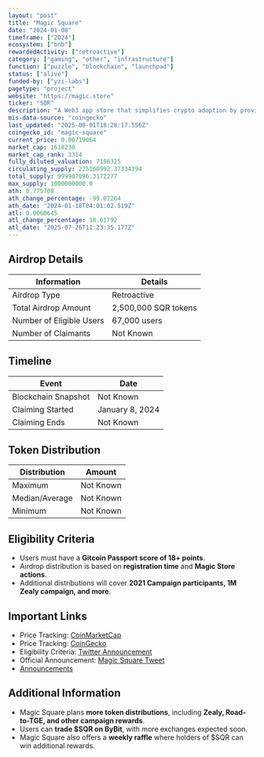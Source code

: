 ```yaml
---
layout: "post"
title: "Magic Square"
date: "2024-01-08"
timeframe: ["2024"]
ecosystem: ["bnb"]
rewardedActivity: ["retroactive"]
category: ["gaming", "other", "infrastructure"]
function: ["puzzle", "blockchain", "launchpad"]
status: ["alive"]
funded-by: ["yzi-labs"]
pagetype: "project"
website: "https://magic.store"
ticker: "SQR"
description: "A Web3 app store that simplifies crypto adoption by providing a unified platform for decentralized applications."
mis-data-source: "coingecko"
last_updated: "2025-08-01T18:28:17.556Z"
coingecko_id: "magic-square"
current_price: 0.00719064
market_cap: 1618230
market_cap_rank: 3314
fully_diluted_valuation: 7186325
circulating_supply: 225160992.37334394
total_supply: 999907096.3172277
max_supply: 1000000000.0
ath: 0.775708
ath_change_percentage: -99.07264
ath_date: "2024-01-18T04:01:02.519Z"
atl: 0.0060645
atl_change_percentage: 18.61792
atl_date: "2025-07-26T11:23:35.177Z"
---
```


## Airdrop Details

| Information              | Details              |
| ------------------------ | -------------------- |
| Airdrop Type             | Retroactive          |
| Total Airdrop Amount     | 2,500,000 SQR tokens |
| Number of Eligible Users | 67,000 users         |
| Number of Claimants      | Not Known            |

## Timeline

| Event               | Date            |
| ------------------- | --------------- |
| Blockchain Snapshot | Not Known       |
| Claiming Started    | January 8, 2024 |
| Claiming Ends       | Not Known       |

## Token Distribution

| Distribution   | Amount    |
| -------------- | --------- |
| Maximum        | Not Known |
| Median/Average | Not Known |
| Minimum        | Not Known |

## Eligibility Criteria

- Users must have a **Gitcoin Passport score of 18+ points**.
- Airdrop distribution is based on **registration time** and **Magic Store actions**.
- Additional distributions will cover **2021 Campaign participants, 1M Zealy campaign, and more**.

## Important Links

- Price Tracking: [CoinMarketCap](https://coinmarketcap.com/currencies/magic-square/)
- Price Tracking: [CoinGecko](https://www.coingecko.com/en/coins/magic-square)
- Eligibility Criteria: [Twitter Announcement](https://x.com/MagicSquareio/status/1744426827282575799)
- Official Announcement: [Magic Square Tweet](https://x.com/MagicSquareio/status/1744302937478742096)
- [Announcements](<https://x.com/search?q=(from%3AMagicSquareio)%20until%3A2024-01-09%20since%3A2024-01-07&src=typed_query>)

## Additional Information

- Magic Square plans **more token distributions**, including **Zealy, Road-to-TGE, and other campaign rewards**.
- Users can **trade $SQR on ByBit**, with more exchanges expected soon.
- Magic Square also offers a **weekly raffle** where holders of $SQR can win additional rewards.